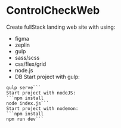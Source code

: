 # ControlCheckWeb
Create fullStack landing web site with using:
* figma
* zeplin
* gulp
* sass/scss
* css/flex/grid
* node.js
* DB
Start project with gulp:
```npm install
gulp serve```
Start project with nodeJS:
```npm install
node index.js```
Start project with nodemon:
```npm install
npm run dev```
